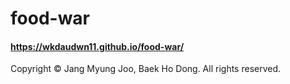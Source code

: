 # food-war

#### https://wkdaudwn11.github.io/food-war/

Copyright © Jang Myung Joo, Baek Ho Dong. All rights reserved.
